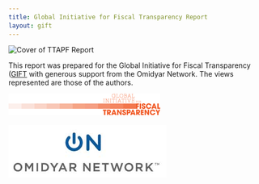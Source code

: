 ```yaml
---
title: Global Initiative for Fiscal Transparency Report
layout: gift
---
```


![Cover of TTAPF Report](http://farm9.staticflickr.com/8027/7296195082_0ae9bdb2f0_z.jpg)

This report was prepared for the Global Initiative for Fiscal Transparency ([GIFT](www.fiscaltransparency.net) with generous support from the Omidyar Network.  The views represented are those of the authors.

<img src="images/logo_small.png" class="inline-image">
<br>&nbsp;</br>
<img src="images/on.jpg" class="inline-image">